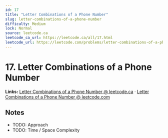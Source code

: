 ```yaml
--- 
id: 17
title: "Letter Combinations of a Phone Number"
slug: letter-combinations-of-a-phone-number
difficulty: Medium
lock: Normal
source: leetcode.ca
leetcode_ca_url: https://leetcode.ca/all/17.html
leetcode_url: https://leetcode.com/problems/letter-combinations-of-a-phone-number/
---
```


# 17. Letter Combinations of a Phone Number

**Links:** [Letter Combinations of a Phone Number @ leetcode.ca](https://leetcode.ca/all/17.html) · [Letter Combinations of a Phone Number @ leetcode.com](https://leetcode.com/problems/letter-combinations-of-a-phone-number/)

## Notes
- TODO: Approach
- TODO: Time / Space Complexity
